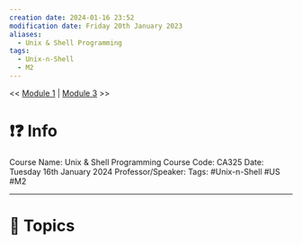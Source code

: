 ```yaml
---
creation date: 2024-01-16 23:52
modification date: Friday 20th January 2023
aliases:
  - Unix & Shell Programming
tags:
  - Unix-n-Shell
  - M2
---
```


<< [Module 1](Sem_6/Unix%20&%20Shell%20Programming/Notes/Module_1.md)  | [Module 3](Sem_6/Unix%20&%20Shell%20Programming/Notes/Module_3.md) >>

# ❗❓ Info
Course Name: Unix & Shell Programming
Course Code: CA325
Date: Tuesday 16th January 2024
Professor/Speaker: 
Tags: #Unix-n-Shell #US #M2

---
# 📃 Topics
